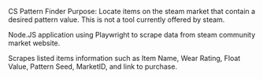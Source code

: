 CS Pattern Finder
Purpose: Locate items on the steam market that contain a desired pattern value. This is not a tool currently offered by steam.


Node.JS application using Playwright to scrape data from steam community market website.

Scrapes listed items information such as Item Name, Wear Rating, Float Value, Pattern Seed, MarketID, and link to purchase.

